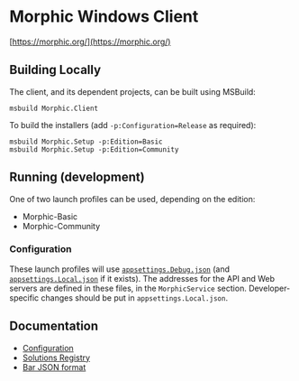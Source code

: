 # Morphic Windows Client

[https://morphic.org/](https://morphic.org/)

## Building Locally

The client, and its dependent projects, can be built using MSBuild:

    msbuild Morphic.Client

To build the installers (add `-p:Configuration=Release` as required):

    msbuild Morphic.Setup -p:Edition=Basic
    msbuild Morphic.Setup -p:Edition=Community

## Running (development)

One of two launch profiles can be used, depending on the edition:

* Morphic-Basic
* Morphic-Community

### Configuration

These launch profiles will use [`appsettings.Debug.json`](Morphic.Client/appsettings.Debug.json)
(and [`appsettings.Local.json`](Morphic.Client/appsettings.Local.json) if it exists). The addresses for the API and
Web servers are defined in these files, in the `MorphicService` section. Developer-specific changes should be put
in `appsettings.Local.json`.

## Documentation

* [Configuration](documentation/configuration.md)
* [Solutions Registry](documentation/solutions.md)
* [Bar JSON format](Morphic.Client/Bar/BarData.md)
